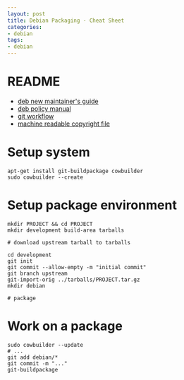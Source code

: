 ```yaml
---
layout: post
title: Debian Packaging - Cheat Sheet
categories:
- debian
tags:
- debian
---
```


# README
* [deb new maintainer's guide](http://www.debian.org/doc/manuals/maint-guide/)
* [deb policy manual](http://www.debian.org/doc/debian-policy/)
* [git workflow](http://www.eyrie.org/~eagle/notes/debian/git.html)
* [machine readable copyright file](http://dep.debian.net/deps/dep5/)

# Setup system

    apt-get install git-buildpackage cowbuilder
    sudo cowbuilder --create

# Setup package environment

    mkdir PROJECT && cd PROJECT
    mkdir development build-area tarballs

    # download upstream tarball to tarballs

    cd development
    git init
    git commit --allow-empty -m "initial commit"
    git branch upstream
    git-import-orig ../tarballs/PROJECT.tar.gz
    mkdir debian

    # package

# Work on a package

    sudo cowbuilder --update
    # ...
    git add debian/*
    git commit -m "..."
    git-buildpackage

